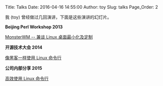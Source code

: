 Title: Talks
Date: 2016-04-16 14:55:00
Author: toy
Slug: talks
Page_Order: 2

我 (toy) 曾经做过几回演讲，下面是这些演讲的幻灯片。

**Beijing Perl Workshop 2013**

[MonsterWM -- 兼谈 Linux 桌面最小化及定制](http://talk.linuxtoy.org/using-mwm/)

**开源技术大会 2014**

[像黑客一样使用 Linux 命令行](http://talk.linuxtoy.org/using-cli/)

**公司内部分享 2015**

[高效使用 Linux 命令行](http://talk.linuxtoy.org/cli-tips/)
